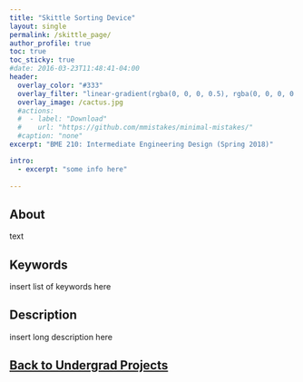 ```yaml
---
title: "Skittle Sorting Device"
layout: single
permalink: /skittle_page/
author_profile: true
toc: true
toc_sticky: true
#date: 2016-03-23T11:48:41-04:00
header:
  overlay_color: "#333"
  overlay_filter: "linear-gradient(rgba(0, 0, 0, 0.5), rgba(0, 0, 0, 0.5))"
  overlay_image: /cactus.jpg
  #actions:
  #  - label: "Download"
  #    url: "https://github.com/mmistakes/minimal-mistakes/"
  #caption: "none"
excerpt: "BME 210: Intermediate Engineering Design (Spring 2018)"

intro: 
  - excerpt: "some info here"   
   
---
```


## About
text
## Keywords
insert list of keywords here

## Description
insert long description here


## [Back to Undergrad Projects](/undergrad_projects/)
